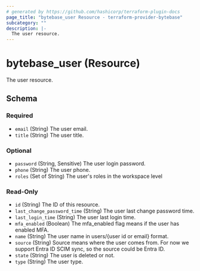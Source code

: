 ```yaml
---
# generated by https://github.com/hashicorp/terraform-plugin-docs
page_title: "bytebase_user Resource - terraform-provider-bytebase"
subcategory: ""
description: |-
  The user resource.
---
```


# bytebase_user (Resource)

The user resource.



<!-- schema generated by tfplugindocs -->
## Schema

### Required

- `email` (String) The user email.
- `title` (String) The user title.

### Optional

- `password` (String, Sensitive) The user login password.
- `phone` (String) The user phone.
- `roles` (Set of String) The user's roles in the workspace level

### Read-Only

- `id` (String) The ID of this resource.
- `last_change_password_time` (String) The user last change password time.
- `last_login_time` (String) The user last login time.
- `mfa_enabled` (Boolean) The mfa_enabled flag means if the user has enabled MFA.
- `name` (String) The user name in users/{user id or email} format.
- `source` (String) Source means where the user comes from. For now we support Entra ID SCIM sync, so the source could be Entra ID.
- `state` (String) The user is deleted or not.
- `type` (String) The user type.


